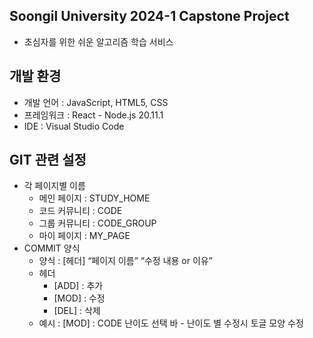 ## Soongil University 2024-1 Capstone Project
- 초심자를 위한 쉬운 알고리즘 학습 서비스 
##  개발 환경
- 개발 언어 : JavaScript, HTML5, CSS
- 프레임워크 : React - Node.js 20.11.1
- IDE : Visual Studio Code

## GIT 관련 설정
- 각 페이지별 이름
    - 메인 페이지 : STUDY_HOME
    - 코드 커뮤니티 : CODE
    - 그룹 커뮤니티 : CODE_GROUP
    - 마이 페이지 : MY_PAGE
- COMMIT 양식
    - 양식 : [헤더] “페이지 이름”  “수정 내용 or 이유”
    - 헤더
        - [ADD] : 추가
        - [MOD] : 수정
        - [DEL] : 삭제
    - 예시 : [MOD] : CODE 난이도 선택 바 - 난이도 별 수정시 토글 모양 수정